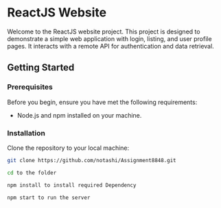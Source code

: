 # ReactJS Website

Welcome to the ReactJS website project. This project is designed to demonstrate a simple web application with login, listing, and user profile pages. It interacts with a remote API for authentication and data retrieval.


## Getting Started

### Prerequisites

Before you begin, ensure you have met the following requirements:

- Node.js and npm installed on your machine.

### Installation

 Clone the repository to your local machine:

   ```sh
   git clone https://github.com/notashi/Assignment8848.git

   cd to the folder 
   
   npm install to install required Dependency

   npm start to run the server



